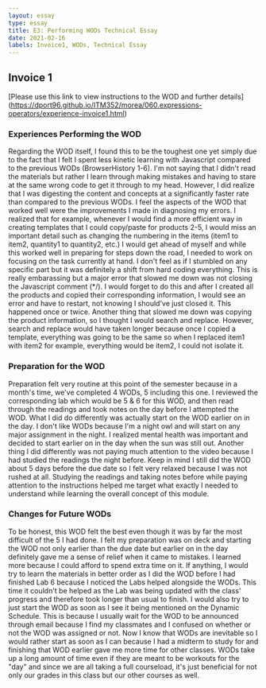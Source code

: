 ```yaml
---
layout: essay
type: essay
title: E3: Performing WODs Technical Essay
date: 2021-02-16
labels: Invoice1, WODs, Technical Essay
---
```


## Invoice 1
[Please use this link to view instructions to the WOD and further details] (https://dport96.github.io/ITM352/morea/060.expressions-operators/experience-invoice1.html)

### Experiences Performing the WOD
Regarding the WOD itself, I found this to be the toughest one yet simply due to the fact that I felt I spent less kinetic learning with Javascript compared to the previous WODs (BrowserHistory 1-6). I'm not saying that I didn't read the materials but rather I learn through making mistakes and having to stare at the same wrong code to get it through to my head. However, I did realize that I was digesting the content and concepts at a significantly faster rate than compared to the previous WODs. 
I feel the aspects of the WOD that worked well were the improvements I made in diagnosing my errors. I realized that for example, whenever I would find a more efficient way in creating templates that I could copy/paste for products 2-5, I would miss an important detail such as changing the numbering in the items (item1 to item2, quantity1 to quantity2, etc.) I would get ahead of myself and while this worked well in preparing for steps down the road, I needed to work on focusing on the task currently at hand. I don't feel as if I stumbled on any specific part but it was definitely a shift from hard coding everything. 
This is really embarassing but a major error that slowed me down was not closing the Javascript comment (*/). I would forget to do this and after I created all the products and copied their corresponding information, I would see an error and have to restart, not knowing I should've just closed it. This happened once or twice. Another thing that slowed me down was copying the product information, so I thought I would search and replace. However, search and replace would have taken longer because once I copied a template, everything was going to be the same so when I replaced item1 with item2 for example, everything would be item2, I could not isolate it. 

### Preparation for the WOD
Preparation felt very routine at this point of the semester because in a month's time, we've completed 4 WODs, 5 including this one. I reviewed the corresponding lab which would be 5 & 6 for this WOD, and then read through the readings and took notes on the day before I attempted the WOD. What I did do differently was actually start on the WOD earlier on in the day. I don't like WODs because I'm a night owl and will start on any major assignment in the night. I realized mental health was important and decided to start earlier on in the day when the sun was still out. 
Another thing I did differently was not paying much attention to the video because I had studied the readings the night before. Keep in mind I still did the WOD about 5 days before the due date so I felt very relaxed because I was not rushed at all. Studying the readings and taking notes before while paying attention to the instructions helped me target what exactly I needed to understand while learning the overall concept of this module. 

### Changes for Future WODs
To be honest, this WOD felt the best even though it was by far the most difficult of the 5 I had done. I felt my preparation was on deck and starting the WOD not only earlier than the due date but earlier on in the day definitely gave me a sense of relief when it came to mistakes. I learned more because I could afford to spend extra time on it. 
If anything, I would try to learn the materials in better order as I did the WOD before I had finished Lab 6 because I noticed the Labs helped alongside the WODs. This time it couldn't be helped as the Lab was being updated with the class' progress and therefore took longer than usual to finish. 
I would also try to just start the WOD as soon as I see it being mentioned on the Dynamic Schedule. This is because I usually wait for the WOD to be announced through email because I find my classmates and I confused on whether or not the WOD was assigned or not. Now I know that WODs are inevitable so I would rather start as soon as I can because I had a midterm to study for and finishing that WOD earlier gave me more time for other classes. WODs take up a long amount of time even if they are meant to be workouts for the "day" and since we are all taking a full courseload, it's just beneficial for not only our grades in this class but our other courses as well. 
